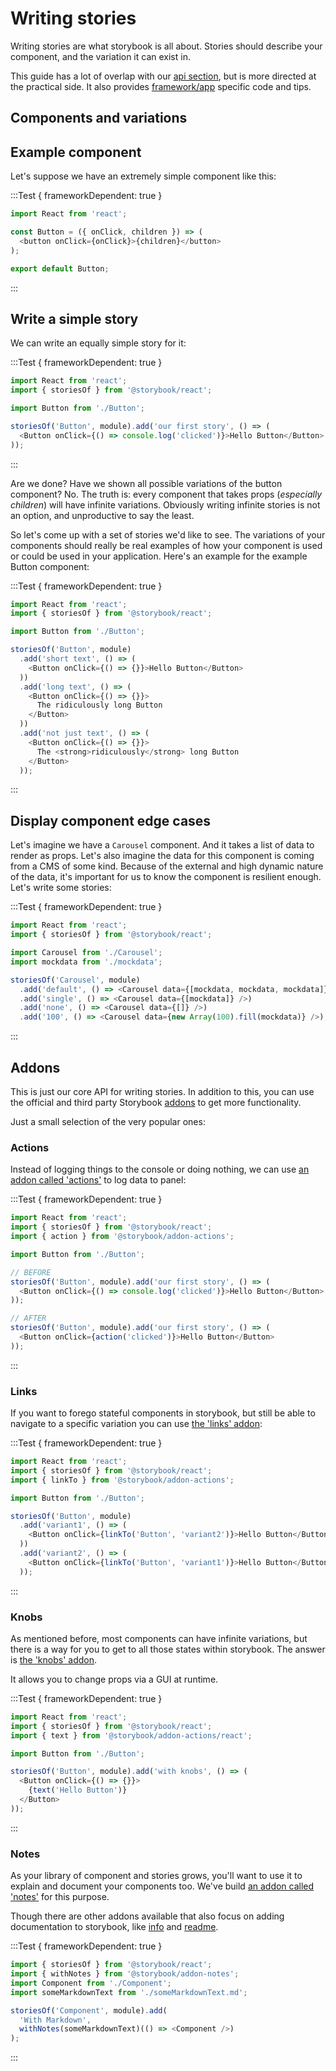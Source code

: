 # Writing stories

Writing stories are what storybook is all about. Stories should describe your component, and the variation it can exist in.

This guide has a lot of overlap with our [api section](/docs/api), but is more directed at the practical side. It also provides [framework/app](/guides/understanding/#apps) specific code and tips.

## Components and variations

## Example component
Let's suppose we have an extremely simple component like this:

:::Test { frameworkDependent: true }
```js // Button.js | react
import React from 'react';

const Button = ({ onClick, children }) => (
  <button onClick={onClick}>{children}</button>
);

export default Button;
```
:::

## Write a simple story
We can write an equally simple story for it:

:::Test { frameworkDependent: true }
```js // story.js | react
import React from 'react';
import { storiesOf } from '@storybook/react';

import Button from './Button';

storiesOf('Button', module).add('our first story', () => (
  <Button onClick={() => console.log('clicked')}>Hello Button</Button>
));
```
:::

Are we done? Have we shown all possible variations of the button component? No. The truth is: every component that takes props (*especially children*) will have infinite variations. Obviously writing infinite stories is not an option, and unproductive to say the least.

So let's come up with a set of stories we'd like to see. The variations of your components should really be real examples of how your component is used or could be used in your application. Here's an example for the example Button component:

:::Test { frameworkDependent: true }
```js // story.js | react
import React from 'react';
import { storiesOf } from '@storybook/react';

import Button from './Button';

storiesOf('Button', module)
  .add('short text', () => (
    <Button onClick={() => {}}>Hello Button</Button>
  ))
  .add('long text', () => (
    <Button onClick={() => {}}>
      The ridiculously long Button
    </Button>
  ))
  .add('not just text', () => (
    <Button onClick={() => {}}>
      The <strong>ridiculously</strong> long Button
    </Button>
  ));
```
:::

## Display component edge cases
Let's imagine we have a `Carousel` component. And it takes a list of data to render as props.
Let's also imagine the data for this component is coming from a CMS of some kind. 
Because of the external and high dynamic nature of the data, it's important for us to know the component is resilient enough.
Let's write some stories:

:::Test { frameworkDependent: true }
```js // story.js | react
import React from 'react';
import { storiesOf } from '@storybook/react';

import Carousel from './Carousel';
import mockdata from './mockdata';

storiesOf('Carousel', module)
  .add('default', () => <Carousel data={[mockdata, mockdata, mockdata]} />)
  .add('single', () => <Carousel data={[mockdata]} />)
  .add('none', () => <Carousel data={[]} />)
  .add('100', () => <Carousel data={new Array(100).fill(mockdata)} />);
```
:::

## Addons
This is just our core API for writing stories. In addition to this, you can use the official and third party Storybook [addons](/docs/addons) to get more functionality.

Just a small selection of the very popular ones:

### Actions
Instead of logging things to the console or doing nothing, we can use [an addon called 'actions'](/docs/addons/actions) to log data to panel:

:::Test { frameworkDependent: true }
```js // story.js | react
import React from 'react';
import { storiesOf } from '@storybook/react';
import { action } from '@storybook/addon-actions';

import Button from './Button';

// BEFORE
storiesOf('Button', module).add('our first story', () => (
  <Button onClick={() => console.log('clicked')}>Hello Button</Button>
));

// AFTER
storiesOf('Button', module).add('our first story', () => (
  <Button onClick={action('clicked')}>Hello Button</Button>
));
```
:::


### Links
If you want to forego stateful components in storybook, but still be able to navigate to a specific variation you can use [the 'links' addon](/docs/addons/link):

:::Test { frameworkDependent: true }
```js // story.js | react
import React from 'react';
import { storiesOf } from '@storybook/react';
import { linkTo } from '@storybook/addon-actions';

import Button from './Button';

storiesOf('Button', module)
  .add('variant1', () => (
    <Button onClick={linkTo('Button', 'variant2')}>Hello Button</Button>
  ))
  .add('variant2', () => (
    <Button onClick={linkTo('Button', 'variant1')}>Hello Button</Button>
  ));
```
:::

### Knobs
As mentioned before, most components can have infinite variations, but there is a way for you to get to all those states within storybook.
The answer is [the 'knobs' addon](/docs/addons/knobs).

It allows you to change props via a GUI at runtime.

:::Test { frameworkDependent: true }
```js // story.js | react
import React from 'react';
import { storiesOf } from '@storybook/react';
import { text } from '@storybook/addon-actions/react';

import Button from './Button';

storiesOf('Button', module).add('with knobs', () => (
  <Button onClick={() => {}}>
    {text('Hello Button')}
  </Button>
));
```
:::

### Notes
As your library of component and stories grows, you'll want to use it to explain and document your components too. 
We've build [an addon called 'notes'](/docs/addons/notes) for this purpose.

Though there are other addons available that also focus on adding documentation to storybook, like [info](/docs/addons/info) and [readme](https://github.com/tuchk4/storybook-readme).

:::Test { frameworkDependent: true }
```js // story.js | react
import { storiesOf } from '@storybook/react';
import { withNotes } from '@storybook/addon-notes';
import Component from './Component';
import someMarkdownText from './someMarkdownText.md';

storiesOf('Component', module).add(
  'With Markdown',
  withNotes(someMarkdownText)(() => <Component />)
);
```
:::

